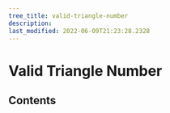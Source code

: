 ```yaml
---
tree_title: valid-triangle-number
description: 
last_modified: 2022-06-09T21:23:28.2328
---
```


# Valid Triangle Number

## Contents
